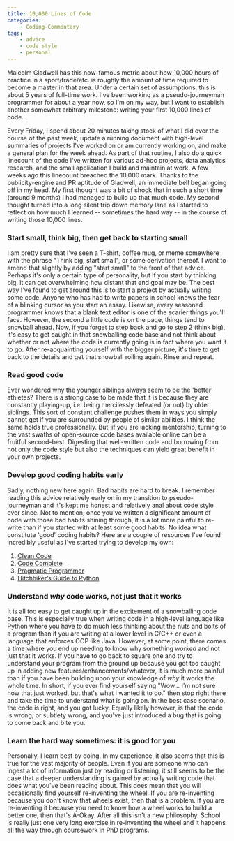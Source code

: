 ```yaml
---
title: 10,000 Lines of Code
categories:
    - Coding-Commentary
tags:
    - advice
    - code style
    - personal
---
```


Malcolm Gladwell has this now-famous metric about how 10,000 hours of practice in a sport/trade/etc. is roughly the amount of time required to become a master in that area. Under a certain set of assumptions, this is about 5 years of full-time work. I've been working as a pseudo-journeyman programmer for about a year now, so I'm on my way, but I want to establish another somewhat arbitrary milestone: writing your first 10,000 lines of code.

Every Friday, I spend about 20 minutes taking stock of what I did over the course of the past week, update a running document with high-level summaries of projects I've worked on or am currently working on, and make a general plan for the week ahead. As part of that routine, I also do a quick linecount of the code I've written for various ad-hoc projects, data analytics research, and the small application I build and maintain at work. A few weeks ago this linecount breached the 10,000 mark. Thanks to the publicity-engine and PR aptitude of Gladwell, an immediate bell began going off in my head. My first thought was a bit of shock that in such a short time (around 9 months) I had managed to build up that much code. My second thought turned into a long silent trip down memory lane as I started to reflect on how much I learned -- sometimes the hard way -- in the course of writing those 10,000 lines. 


### Start small, think big, then get back to starting small
I am pretty sure that I've seen a T-shirt, coffee mug, or meme somewhere with the phrase "Think big, start small", or some derivation thereof. I want to amend that slightly by adding "start small" to the front of that advice. Perhaps it's only a certain type of personality, but if you start by thinking big, it can get overwhelming how distant that end goal may be. The best way I've found to get around this is to start a project by actually writing some code. Anyone who has had to write papers in school knows the fear of a blinking cursor as you start an essay. Likewise, every seasoned programmer knows that a blank text editor is one of the scarier things you'll face.  However, the second a little code is on the page, things tend to snowball ahead. Now, if you forget to step back and go to step 2 (think big), it's easy to get caught in that snowballing code base and not think about whether or not where the code is currently going is in fact where you want it to go. After re-acquainting yourself with the bigger picture, it's time to get back to the details and get that snowball rolling again. Rinse and repeat.

### Read good code
Ever wondered why the younger siblings always seem to be the 'better' athletes? There is a strong case to be made that it is because they are constantly playing-up, i.e. being mercilessly defeated (or not) by older siblings. This sort of constant challenge pushes them in ways you simply cannot get if you are surrounded by people of similar abilities. I think the same holds true professionally. But, if you are lacking mentorship, turning to the vast swaths of open-source code bases available online can be a fruitful second-best. Digesting that well-written code and borrowing from not only the code style but also the techniques can yield great benefit in your own projects.

### Develop good coding habits early
Sadly, nothing new here again. Bad habits are hard to break. I remember reading this advice relatively early on in my transition to pseudo-journeyman and it's kept me honest and relatively anal about code style ever since. Not to mention, once you've written a significant amount of code with those bad habits shining through, it is a lot more painful to re-write than if you started with at least some good habits. No idea what constitute 'good' coding habits? Here are a couple of resources I've found incredibly useful as I've started trying to develop my own:

1. [Clean Code](https://www.amazon.com/Clean-Code-Handbook-Software-Craftsmanship/dp/0132350882/ref=sr_1_1?ie=UTF8&qid=1477935335&sr=8-1&keywords=clean+code)
2. [Code Complete](https://www.amazon.com/Code-Complete-Practical-Handbook-Construction/dp/0735619670/ref=sr_1_1?ie=UTF8&qid=1477935229&sr=8-1&keywords=code+complete)
3. [Pragmatic Programmer](https://www.amazon.com/Pragmatic-Programmer-Journeyman-Master/dp/020161622X/ref=sr_1_4?ie=UTF8&qid=1477935335&sr=8-4&keywords=clean+code)
3. [Hitchhiker’s Guide to Python](http://docs.python-guide.org/en/latest/)

### Understand *why* code works, not just **that** it works
It is all too easy to get caught up in the excitement of a snowballing code base. This is especially true when writing code in a high-level language like Python where you have to do much less thinking about the nuts and bolts of a program than if you are writing at a lower level in C/C++ or even a language that enforces OOP like Java. However, at some point, there comes a time where you end up needing to know why something *worked* and not just that it works. If you have to go back to square one and try to understand your program from the ground up because you got too caught up in adding new features/enhancements/whatever, it is much more painful than if you have been building upon your knowledge of *why* it works the whole time. In short, if you ever find yourself saying "Wow... I'm not sure how that just worked, but that's what I wanted it to do." then stop right there and take the time to understand what is going on. In the best case scenario, the code is right, and you got lucky. Equally likely however, is that the code is wrong, or subtlety wrong, and you've just introduced a bug that is going to come back and bite you.

### Learn the hard way sometimes: it is good for you
Personally, I learn best by doing. In my experience, it also seems that this is true for the vast majority of people. Even if you are someone who can ingest a lot of information just by reading or listening, it still seems to be the case that a deeper understanding is gained by actually writing code that does what you've been reading about. This does mean that you will occasionally find yourself re-inventing the wheel. If you are re-inventing because you don't know that wheels exist, then that is a problem. If you are re-inventing it because you need to know how a wheel works to build a better one, then that's A-Okay. After all this isn't a new philosophy. School is really just one very long exercise in re-inventing the wheel and it happens all the way through coursework in PhD programs.



